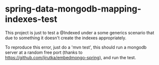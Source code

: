 spring-data-mongodb-mapping-indexes-test
========================================

This project is just to test a @Indexed under a some generics scenario that due to something it doesn't create the indexes appropriately.

To reproduce this error, just do a 'mvn test', this should run a mongodb server at a random free port (thanks to https://github.com/jirutka/embedmongo-spring), and run the test.

